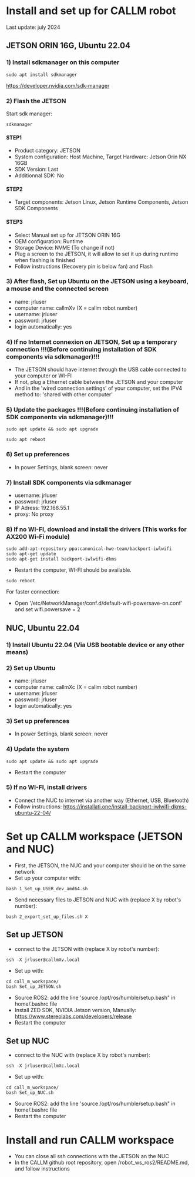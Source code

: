 # Install and set up for CALLM robot 
Last update: july 2024
## JETSON ORIN 16G, Ubuntu 22.04
### 1) Install sdkmanager on this computer
```
sudo apt install sdkmanager
```
https://developer.nvidia.com/sdk-manager

### 2) Flash the JETSON
Start sdk manager:
```
sdkmanager
```
#### STEP1
- Product category: JETSON
- System configuration: Host Machine, Target Hardware: Jetson Orin NX 16GB
- SDK Version: Last
- Additionnal SDK: No

#### STEP2
- Target components: Jetson Linux, Jetson Runtime Components, Jetson SDK Components

#### STEP3
- Select Manual set up for JETSON ORIN 16G
- OEM configuration: Runtime
- Storage Device: NVME (To change if not)
- Plug a screen to the JETSON, it will allow to set it up during runtime when flashing is finished
- Follow instructions (Recovery pin is below fan) and Flash

### 3) After flash, Set up Ubuntu on the JETSON using a keyboard, a mouse and the connected screen
- name: jrluser
- computer name: callmXv (X = callm robot number)
- username: jrluser
- password: jrluser
- login automatically: yes

### 4) If no Internet connexion on JETSON, Set up a temporary connection !!!(Before continuing installation of SDK components via sdkmanager)!!!
- The JETSON should have internet through the USB cable connected to your computer or WI-FI
- If not, plug a Ethernet cable between the JETSON and your computer
- And in the 'wired connection settings' of your computer, set the IPV4 method to: 'shared with other computer'

### 5) Update the packages !!!(Before continuing installation of SDK components via sdkmanager)!!!
```
sudo apt update && sudo apt upgrade
```
```
sudo apt reboot
```

### 6) Set up preferences
- In power Settings, blank screen: never

### 7) Install SDK components via sdkmanager
- username: jrluser
- password: jrluser
- IP Adress: 192.168.55.1
- proxy: No proxy

### 8) If no WI-FI, download and install the drivers (This works for AX200 Wi-Fi module)
```
sudo add-apt-repository ppa:canonical-hwe-team/backport-iwlwifi
sudo apt-get update
sudo apt-get install backport-iwlwifi-dkms
```
- Restart the computer, WI-FI should be available.
```
sudo reboot
```

For faster connection:
- Open '/etc/NetworkManager/conf.d/default-wifi-powersave-on.conf' and set wifi.powersave = 2

## NUC, Ubuntu 22.04
### 1) Install Ubuntu 22.04 (Via USB bootable device or any other means)
### 2) Set up Ubuntu
- name: jrluser
- computer name: callmXc (X = callm robot number)
- username: jrluser
- password: jrluser
- login automatically: yes

### 3) Set up preferences
- In power Settings, blank screen: never

### 4) Update the system
```
sudo apt update && sudo apt upgrade
```
- Restart the computer

### 5) If no WI-FI, install drivers
- Connect the NUC to internet via another way (Ethernet, USB, Bluetooth)
- Follow instructions: https://installati.one/install-backport-iwlwifi-dkms-ubuntu-22-04/

# Set up CALLM workspace (JETSON and NUC)
- First, the JETSON, the NUC and your computer should be on the same network
- Set up your computer with:
```
bash 1_Set_up_USER_dev_amd64.sh
```
- Send necessary files to JETSON and NUC with (replace X by robot's number):
```
bash 2_export_set_up_files.sh X
```

## Set up JETSON
- connect to the JETSON with (replace X by robot's number):
```
ssh -X jrluser@callmXv.local
```

- Set up with:
```
cd call_m_workspace/
bash Set_up_JETSON.sh
```
- Source ROS2: add the line 'source /opt/ros/humble/setup.bash" in home/.bashrc file
- Install ZED SDK, NVIDIA Jetson version, Manually: https://www.stereolabs.com/developers/release
- Restart the computer

## Set up NUC
- connect to the NUC with (replace X by robot's number):
```
ssh -X jrluser@callmXc.local
```
- Set up with:
```
cd call_m_workspace/
bash Set_up_NUC.sh
```
- Source ROS2: add the line 'source /opt/ros/humble/setup.bash" in home/.bashrc file
- Restart the computer 

# Install and run CALLM workspace
- You can close all ssh connections with the JETSON an the NUC
- In the CALLM github root repository, open /robot_ws_ros2/README.md, and follow instructions
